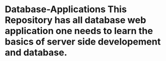 # Database-Applications This Repository has all database web application one needs to learn the basics of server side developement and database.
